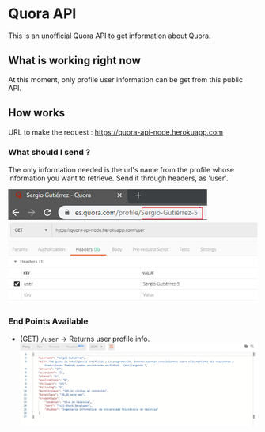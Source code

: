 # Quora API

This is an unofficial Quora API to get information about Quora.

## What is working right now

At this moment, only profile user information can be get from this public API.

## How works

URL to make the request : https://quora-api-node.herokuapp.com

### What should I send ?

The only information needed is the url's name from the profile whose information you want to retrieve. Send it through headers, as 'user'.

![Profile URL example](/img/profile_url.png)
![Postman header sending example](/img/postman_header_ex.PNG)

### End Points Available

* (GET) `/user` -> Returns user profile info.
![GET /user received info example](/img/send_example.PNG)




